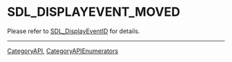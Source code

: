 # SDL_DISPLAYEVENT_MOVED

Please refer to [SDL_DisplayEventID](SDL_DisplayEventID) for details.

----
[CategoryAPI](CategoryAPI), [CategoryAPIEnumerators](CategoryAPIEnumerators)

